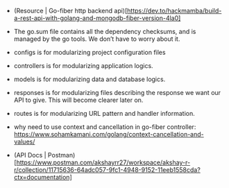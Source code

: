 * (Resource | Go-fiber http backend api)[https://dev.to/hackmamba/build-a-rest-api-with-golang-and-mongodb-fiber-version-4la0]

* The go.sum file contains all the dependency checksums, and is managed by the go tools. We don’t have to worry about it.

* configs is for modularizing project configuration files

* controllers is for modularizing application logics.

* models is for modularizing data and database logics.

* responses is for modularizing files describing the response we want our API to give. This will become clearer later on.

* routes is for modularizing URL pattern and handler information.

* why need to use context and cancellation in go-fiber controller: https://www.sohamkamani.com/golang/context-cancellation-and-values/

* (API Docs | Postman)[https://www.postman.com/akshayrr27/workspace/akshay-r-r/collection/11715636-64adc057-9fc1-4948-9152-11eeb1558cda?ctx=documentation]